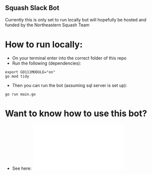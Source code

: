 ## Squash Slack Bot

Currently this is only set to run locally but will hopefully be hosted and funded by the Northeastern Squash Team

# How to run locally:

- On your terminal enter into the correct folder of this repo
- Run the following (dependencies):

```
export GO111MODULE="on"
go mod tidy
```

- Then you can run the bot (assuming sql server is set up):

```
go run main.go
```

# Want to know how to use this bot?

- See here: ![commands list](./commands/README.md)
